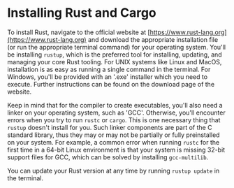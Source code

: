 # Installing Rust and Cargo

To install Rust, navigate to the official website at [https://www.rust-lang.org](https://www.rust-lang.org) and download the appropriate installation file (or run the appropriate terminal command) for your operating system. You'll be installing `rustup`, which is the preferred tool for installing, updating, and managing your core Rust tooling. For UNIX systems like Linux and MacOS, installation is as easy as running a single command in the terminal. For Windows, you'll be provided with an '.exe' installer which you need to execute. Further instructions can be found on the download page of the website.

Keep in mind that for the compiler to create executables, you'll also need a linker on your operating system, such as 'GCC'. Otherwise, you'll encounter errors when you try to run `rustc` or `cargo`. This is one necessary thing that `rustup` doesn't install for you. Such linker components are part of the C standard library, thus they may or may not be partially or fully preinstalled on your system. For example, a common error when running `rustc` for the first time in a 64-bit Linux environment is that your system is missing 32-bit support files for GCC, which can be solved by installing `gcc-multilib`.

You can update your Rust version at any time by running `rustup update` in the terminal.
